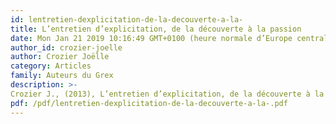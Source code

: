```yaml
---
id: lentretien-dexplicitation-de-la-decouverte-a-la-
title: L’entretien d’explicitation, de la découverte à la passion
date: Mon Jan 21 2019 10:16:49 GMT+0100 (heure normale d’Europe centrale)
author_id: crozier-joelle
author: Crozier Joëlle
category: Articles
family: Auteurs du Grex
description: >-
Crozier J., (2013), L’entretien d’explicitation, de la découverte à la passion, Expliciter n°100, p.135-137. 
pdf: /pdf/lentretien-dexplicitation-de-la-decouverte-a-la-.pdf
---
```


